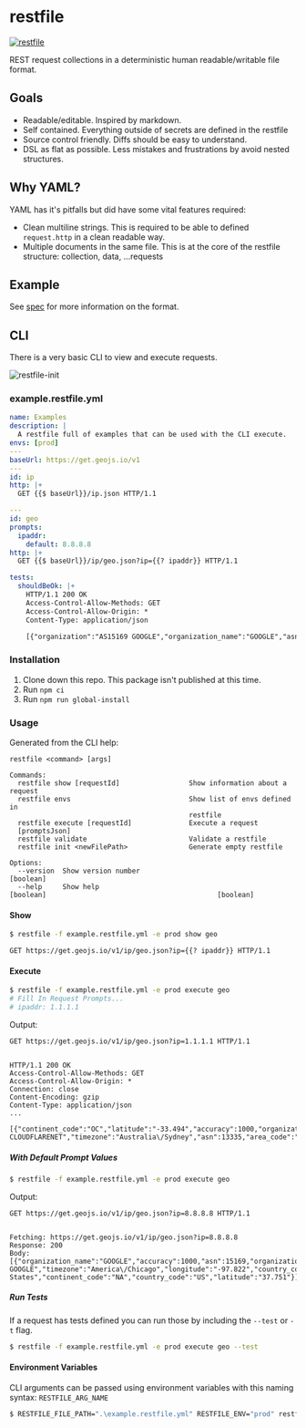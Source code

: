 # restfile

[![restfile](https://github.com/testingrequired/restfile-ts/actions/workflows/ci.yml/badge.svg)](https://github.com/testingrequired/restfile-ts/actions/workflows/ci.yml)

REST request collections in a deterministic human readable/writable file format.

## Goals

- Readable/editable. Inspired by markdown.
- Self contained. Everything outside of secrets are defined in the restfile
- Source control friendly. Diffs should be easy to understand.
- DSL as flat as possible. Less mistakes and frustrations by avoid nested structures.

## Why YAML?

YAML has it's pitfalls but did have some vital features required:

- Clean multiline strings. This is required to be able to defined `request.http` in a clean readable way.
- Multiple documents in the same file. This is at the core of the restfile structure: collection, data, ...requests

## Example

See [spec](SPEC.md) for more information on the format.

## CLI

There is a very basic CLI to view and execute requests.

![restfile-init](https://user-images.githubusercontent.com/728215/159113248-f365c185-76c8-44b4-ae77-5aca955e31ae.gif)

### example.restfile.yml

<!-- prettier-ignore -->
```yaml
name: Examples
description: |
  A restfile full of examples that can be used with the CLI execute.
envs: [prod]
---
baseUrl: https://get.geojs.io/v1
---
id: ip
http: |+
  GET {{$ baseUrl}}/ip.json HTTP/1.1

---
id: geo
prompts:
  ipaddr:
    default: 8.8.8.8
http: |+
  GET {{$ baseUrl}}/ip/geo.json?ip={{? ipaddr}} HTTP/1.1

tests:
  shouldBeOk: |+
    HTTP/1.1 200 OK
    Access-Control-Allow-Methods: GET
    Access-Control-Allow-Origin: *
    Content-Type: application/json

    [{"organization":"AS15169 GOOGLE","organization_name":"GOOGLE","asn":15169,"area_code":"0","country_code":"US","country_code3":"USA","continent_code":"NA","ip":"8.8.8.8","latitude":"37.751","longitude":"-97.822","accuracy":1000,"country":"United States","timezone":"America\/Chicago"}]

```

### Installation

1. Clone down this repo. This package isn't published at this time.
2. Run `npm ci`
3. Run `npm run global-install`

### Usage

Generated from the CLI help:

```
restfile <command> [args]

Commands:
  restfile show [requestId]                 Show information about a request
  restfile envs                             Show list of envs defined in
                                            restfile
  restfile execute [requestId]              Execute a request
  [promptsJson]
  restfile validate                         Validate a restfile
  restfile init <newFilePath>               Generate empty restfile

Options:
  --version  Show version number                                       [boolean]
  --help     Show help                                                 [boolean]                                          [boolean]
```

#### Show

```bash
$ restfile -f example.restfile.yml -e prod show geo
```

```
GET https://get.geojs.io/v1/ip/geo.json?ip={{? ipaddr}} HTTP/1.1
```

#### Execute

```bash
$ restfile -f example.restfile.yml -e prod execute geo
# Fill In Request Prompts...
# ipaddr: 1.1.1.1
```

Output:

```
GET https://get.geojs.io/v1/ip/geo.json?ip=1.1.1.1 HTTP/1.1


HTTP/1.1 200 OK
Access-Control-Allow-Methods: GET
Access-Control-Allow-Origin: *
Connection: close
Content-Encoding: gzip
Content-Type: application/json
...

[{"continent_code":"OC","latitude":"-33.494","accuracy":1000,"organization_name":"CLOUDFLARENET","ip":"1.1.1.1","longitude":"143.2104","organization":"AS13335 CLOUDFLARENET","timezone":"Australia\/Sydney","asn":13335,"area_code":"0","country":"Australia","country_code":"AU","country_code3":"AUS"}]
```

##### With Default Prompt Values

```bash
$ restfile -f example.restfile.yml -e prod execute geo
```

Output:

```
GET https://get.geojs.io/v1/ip/geo.json?ip=8.8.8.8 HTTP/1.1


Fetching: https://get.geojs.io/v1/ip/geo.json?ip=8.8.8.8
Response: 200
Body:
[{"organization_name":"GOOGLE","accuracy":1000,"asn":15169,"organization":"AS15169 GOOGLE","timezone":"America\/Chicago","longitude":"-97.822","country_code3":"USA","area_code":"0","ip":"8.8.8.8","country":"United States","continent_code":"NA","country_code":"US","latitude":"37.751"}]
```

##### Run Tests

If a request has tests defined you can run those by including the `--test` or `-t` flag.

```bash
$ restfile -f example.restfile.yml -e prod execute geo --test
```

#### Environment Variables

CLI arguments can be passed using environment variables with this naming syntax: `RESTFILE_ARG_NAME`

```bash
$ RESTFILE_FILE_PATH=".\example.restfile.yml" RESTFILE_ENV="prod" restfile show ip
```
